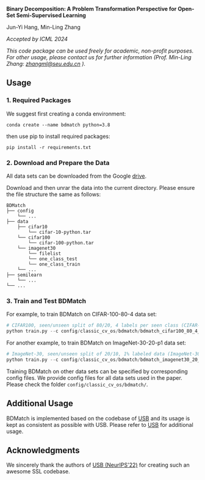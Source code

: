 **Binary Decomposition: A Problem Transformation Perspective for Open-Set Semi-Supervised Learning**

Jun-Yi Hang, Min-Ling Zhang

*Accepted by ICML 2024*



*This code package can be used freely for academic, non-profit purposes. For other usage,  please contact us for further information (Prof. Min-Ling Zhang: zhangml@seu.edu.cn ).*

## Usage

### 1. Required Packages

We suggest first creating a conda environment:

```
conda create --name bdmatch python=3.8
```

then use pip to install required packages:

```
pip install -r requirements.txt
```

### 2. Download and Prepare the Data

All data sets can be downloaded from the Google [drive](https://drive.google.com/file/d/1Rkm6BHFH2Vr2kduDoStn9UJKil7ZRsaj/view?usp=sharing).

Download and then unrar the data into the current directory. Please ensure the file structure the same as follows:

```
BDMatch
├── config
    └── ...
├── data
    ├── cifar10
        └── cifar-10-python.tar
    └── cifar100
        └── cifar-100-python.tar
    └── imagenet30
        └── filelist
        └── one_class_test
        └── one_class_train
    └── ...
├── semilearn
    └── ...
└── ...  
```

### 3. Train and Test BDMatch

For example, to train BDMatch on CIFAR-100-80-4 data set:

```python
# CIFAR100, seen/unseen split of 80/20, 4 labels per seen class (CIFAR-80-4), seed = 0  
python train.py --c config/classic_cv_os/bdmatch/bdmatch_cifar100_80_4_0.yaml
```

For another example, to train BDMatch on ImageNet-30-20-p1 data set:

```python
# ImageNet-30, seen/unseen split of 20/10, 1% labeled data (ImageNet-30-20-p1), seed = 1  
python train.py --c config/classic_cv_os/bdmatch/bdmatch_imagenet30_20_p1_1.yaml
```

Training BDMatch on other data sets can be specified by corresponding config files. We provide config files for all data sets used in the paper. Please check the folder `config/classic_cv_os/bdmatch/`.

## Additional Usage

BDMatch is implemented based on the codebase of [USB](https://github.com/microsoft/Semi-supervised-learning) and its usage is kept as consistent as possible with USB. Please refer to [USB](https://github.com/microsoft/Semi-supervised-learning) for additional usage.

## Acknowledgments

We sincerely thank the authors of [USB (NeurIPS'22)](https://github.com/microsoft/Semi-supervised-learning) for creating such an awesome SSL codebase.
